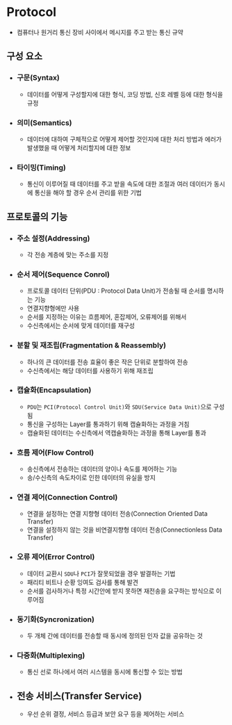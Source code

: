 # Protocol
- 컴퓨터나 원거리 통신 장비 사이에서 메시지를 주고 받는 통신 규약

## 구성 요소
- ### 구문(Syntax)
    - 데이터를 어떻게 구성할지에 대한 형식, 코딩 방법, 신호 레벨 등에 대한 형식을 규정
- ### 의미(Semantics)
    - 데이터에 대하여 구체적으로 어떻게 제어할 것인지에 대한 처리 방법과 에러가 발생했을 때 어떻게 처리할지에 대한 정보
- ### 타이밍(Timing)
    - 통신이 이루어질 때 데이터를 주고 받을 속도에 대한 조절과 여러 데이터가 동시에 통신을 해야 할 경우 순서 관리를 위한 기법

## 프로토콜의 기능
- ### 주소 설정(Addressing)
    - 각 전송 계층에 맞는 주소를 지정
- ### 순서 제어(Sequence Conrol)
    - 프로토콜 데이터 단위(PDU : Protocol Data Unit)가 전송될 때 순서를 명시하는 기능
    - 연결지향형에만 사용
    - 순서를 지정하는 이유는 흐름제어, 혼잡제어, 오류제어를 위해서
    - 수신측에서는 순서에 맞게 데이터를 재구성
- ### 분할 및 재조립(Fragmentation & Reassembly)
    - 하나의 큰 데이터를 전송 효율이 좋은 작은 단위로 분할하여 전송
    - 수신측에서는 해당 데이터를 사용하기 위해 재조립
- ### 캡슐화(Encapsulation)
    - `PDU`는 `PCI(Protocol Control Unit)`와 `SDU(Service Data Unit)`으로 구성됨
    - 통신을 구성하는 Layer를 통과하기 위해 캡슐화하는 과정을 거침
    - 캡슐화된 데이터는 수신측에서 역캡슐화하는 과정을 통해 Layer를 통과
- ### 흐름 제어(Flow Control)
    - 송신측에서 전송하는 데이터의 양이나 속도를 제어하는 기능
    - 송/수신측의 속도차이로 인한 데이터의 유실을 방지
- ### 연결 제어(Connection Control)
    - 연결을 설정하는 연결 지향형 데이터 전송(Connection Oriented Data Transfer)
    - 연결을 설정하지 않는 것을 비연결지향형 데이터 전송(Connectionless Data Transfer)
- ### 오류 제어(Error Control)
    - 데이터 교환시 `SDU`나 `PCI`가 잘못되었을 경우 발결하는 기법
    - 패리티 비트나 순황 잉여도 검사를 통해 발견
    - 순서를 검사하거나 특정 시간안에 받지 못하면 재전송을 요구하는 방식으로 이루어짐
- ### 동기화(Syncronization)
    - 두 개체 간에 데이터를 전송할 때 동시에 정의된 인자 값을 공유하는 것
- ### 다중화(Multiplexing)
    - 통신 선로 하나에서 여러 시스템을 동시에 통신할 수 있는 방법
- ## 전송 서비스(Transfer Service)
    - 우선 순위 결정, 서비스 등급과 보안 요구 등을 제어하는 서비스